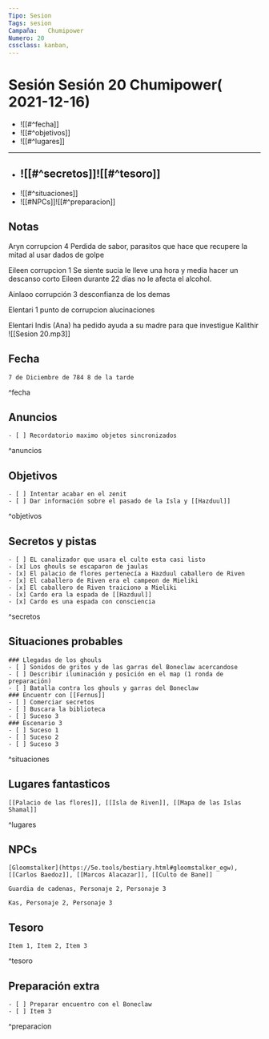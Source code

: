 ```yaml
---
Tipo: Sesion
Tags: sesion
Campaña:   Chumipower
Numero: 20
cssclass: kanban,
---
```

# Sesión Sesión 20 Chumipower( 2021-12-16)

- ![[#^fecha]]
- ![[#^objetivos]]
- ![[#^lugares]]
---
- ![[#^secretos]]![[#^tesoro]]
	- 
-  ![[#^situaciones]]
- ![[#NPCs]]![[#^preparacion]]




## Notas

Aryn corrupcion 4 Perdida de sabor, parasitos que hace que recupere la mitad al usar dados de golpe

Eileen corrupcion 1 Se siente sucia le lleve una hora y media hacer un descanso corto
Eileen durante 22 días no le afecta el alcohol.

Ainlaoo corrupción 3 desconfianza de los demas

Elentari 1 punto de corrupcion alucinaciones

Elentari Indis (Ana) ha pedido ayuda a su madre para que investigue Kalithir
![[Sesion 20.mp3]]


## Fecha

```ad-fecha
7 de Diciembre de 784 8 de la tarde
```
^fecha

## Anuncios

```ad-anuncios
- [ ] Recordatorio maximo objetos sincronizados
```

^anuncios

## Objetivos
```ad-objetivos
- [ ] Intentar acabar en el zenit
- [ ] Dar información sobre el pasado de la Isla y [[Hazduul]]
```

^objetivos

## Secretos y pistas

```ad-secretos
- [ ] EL canalizador que usara el culto esta casi listo
- [x] Los ghouls se escaparon de jaulas
- [x] El palacio de flores pertenecía a Hazduul caballero de Riven
- [x] El caballero de Riven era el campeon de Mieliki
- [x] El caballero de Riven traiciono a Mieliki
- [x] Cardo era la espada de [[Hazduul]]
- [x] Cardo es una espada con consciencia
```

^secretos

## Situaciones probables

```ad-situaciones
### Llegadas de los ghouls
- [ ] Sonidos de gritos y de las garras del Boneclaw acercandose
- [ ] Describir iluminación y posición en el map (1 ronda de preparación)
- [ ] Batalla contra los ghouls y garras del Boneclaw
### Encuentr con [[Fernus]]
- [ ] Comerciar secretos
- [ ] Buscara la biblioteca 
- [ ] Suceso 3
### Escenario 3
- [ ] Suceso 1
- [ ] Suceso 2
- [ ] Suceso 3
```

^situaciones

## Lugares fantasticos

```ad-lugares
[[Palacio de las flores]], [[Isla de Riven]], [[Mapa de las Islas Shamal]]
```

^lugares

## NPCs
```ad-enemigos
[Gloomstalker](https://5e.tools/bestiary.html#gloomstalker_egw), [[Carlos Baedoz]], [[Marcos Alacazar]], [[Culto de Bane]]
```
```ad-neutrales
Guardia de cadenas, Personaje 2, Personaje 3
```
```ad-aliados
Kas, Personaje 2, Personaje 3
```
## Tesoro

```ad-tesoro
Item 1, Item 2, Item 3
```
^tesoro

## Preparación extra
```ad-preparación
- [ ] Preparar encuentro con el Boneclaw
- [ ] Item 3
```
^preparacion

